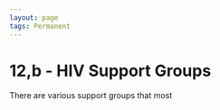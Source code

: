 ```yaml
---
layout: page
tags: Permanent 
---
```


# 12,b - HIV Support Groups

There are various support groups that most 